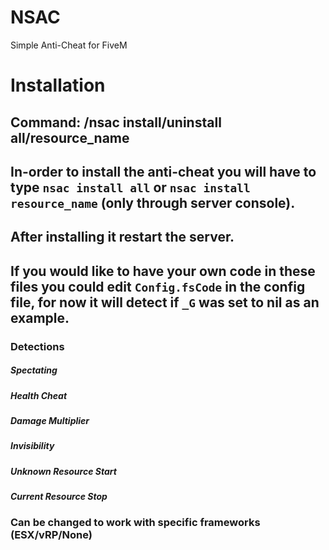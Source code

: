 # NSAC
Simple Anti-Cheat for FiveM

# Installation
## Command: /nsac install/uninstall all/resource_name
## In-order to install the anti-cheat you will have to type `nsac install all` or `nsac install resource_name` (only through server console).
## After installing it restart the server.
## If you would like to have your own code in these files you could edit `Config.fsCode` in the config file, for now it will detect if `_G` was set to nil as an example.

### Detections
##### Spectating
##### Health Cheat
##### Damage Multiplier
##### Invisibility
##### Unknown Resource Start
##### Current Resource Stop

### Can be changed to work with specific frameworks (ESX/vRP/None)

